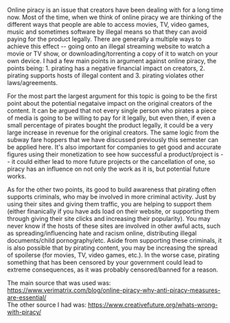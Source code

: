 Online piracy is an issue that creators have been dealing with for a long time now. Most of the time, when we think of online piracy we are thinking of the different ways that people are able to access movies, TV, video games, music and sometimes software by illegal means so that they can avoid paying for the product legally. There are generally a multiple ways to achieve this effect -- going onto an illegal streaming website to watch a movie or TV show, or downloading/torrenting a copy of it to watch on your own device. I had a few main points in argument against online piracy, the points being: 1. pirating has a negative financial impact on creators, 2. pirating supports hosts of illegal content and 3. pirating violates other laws/agreements. 

For the most part the largest argument for this topic is going to be the first point about the potential negataive impact on the original creators of the content. It can be argued that not every single person who pirates a piece of media is going to be willing to pay for it legally, but even then, if even a small percentage of pirates bought the product legally, it could be a very large increase in revenue for the original creators. The same logic from the subway fare hoppers that we have discussed previously this semester can be applied here. It's also important for companies to get good and accurate figures using their monetization to see how successful a product/project is -- it could either lead to more future projects or the cancellation of one, so piracy has an influence on not only the work as it is, but potential future works. 

As for the other two points, its good to build awareness that pirating often supports criminals, who may be involved in more criminal activity. Just by using their sites and giving them traffic, you are helping to support them (either finanically if you have ads load on their website, or supporting them through giving their site clicks and increasing their popularity). You may never know if the hosts of these sites are involved in other awful acts, such as spreading/influencing hate and racism online, distributing illegal documents/child pornography/etc. Aside from supporting these criminals, it is also possible that by pirating content, you may be increasing the spread of spoilerse (for movies, TV, video games, etc.). In the worse case, pirating something that has been censored by your government could lead to extreme consequences, as it was probably censored/banned for a reason.


The main source that was used was: https://www.verimatrix.com/blog/online-piracy-why-anti-piracy-measures-are-essential/   
The other source I had was: https://www.creativefuture.org/whats-wrong-with-piracy/
